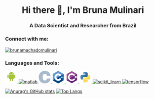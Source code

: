 <h1 align="center">Hi there 👋, I'm Bruna Mulinari</h1>
<h3 align="center">A Data Scientist and Researcher from Brazil</h3>



<h3 align="left">Connect with me:</h3>
<p align="left">
<a href="https://linkedin.com/in/brunamachadomulinari" target="blank"><img align="center" src="https://cdn.jsdelivr.net/npm/simple-icons@3.0.1/icons/linkedin.svg" alt="brunamachadomulinari" height="30" width="40" /></a>
</p>

<h3 align="left">Languages and Tools:</h3>
<p align="left"> <a href="https://developer.android.com" target="_blank"> <img src="https://raw.githubusercontent.com/devicons/devicon/master/icons/android/android-original-wordmark.svg" alt="android" width="40" height="40"/> </a> <a href="https://www.mathworks.com/products/matlab.html" target="_blank"> <img src="https://www.logolynx.com/images/logolynx/85/85e4240faf1b72b08d0dea8d00e55a8e.png" alt="matlab" width="40" height="40"/> </a> <a href="https://www.cprogramming.com/" target="_blank"> <img src="https://raw.githubusercontent.com/devicons/devicon/master/icons/c/c-original.svg" alt="c" width="40" height="40"/> </a> <a href="https://www.w3schools.com/cpp/" target="_blank"> <img src="https://raw.githubusercontent.com/devicons/devicon/master/icons/cplusplus/cplusplus-original.svg" alt="cplusplus" width="40" height="40"/> </a> <a href="https://www.w3schools.com/cs/" target="_blank"> <img src="https://raw.githubusercontent.com/devicons/devicon/master/icons/csharp/csharp-original.svg" alt="csharp" width="40" height="40"/> </a> <a href="https://www.python.org" target="_blank"> <img src="https://raw.githubusercontent.com/devicons/devicon/master/icons/python/python-original.svg" alt="python" width="40" height="40"/> </a> <a href="https://scikit-learn.org/" target="_blank"> <img src="https://upload.wikimedia.org/wikipedia/commons/0/05/Scikit_learn_logo_small.svg" alt="scikit_learn" width="40" height="40"/> </a> <a href="https://www.tensorflow.org" target="_blank"> <img src="https://www.vectorlogo.zone/logos/tensorflow/tensorflow-icon.svg" alt="tensorflow" width="40" height="40"/> </a> </p>

[![Anurag's GitHub stats](https://github-readme-stats.vercel.app/api?username=brunamulinari)](https://github.com/anuraghazra/github-readme-stats)
[![Top Langs](https://github-readme-stats.vercel.app/api/top-langs/?username=brunamulinari&layout=compact)](https://github.com/anuraghazra/github-readme-stats)
